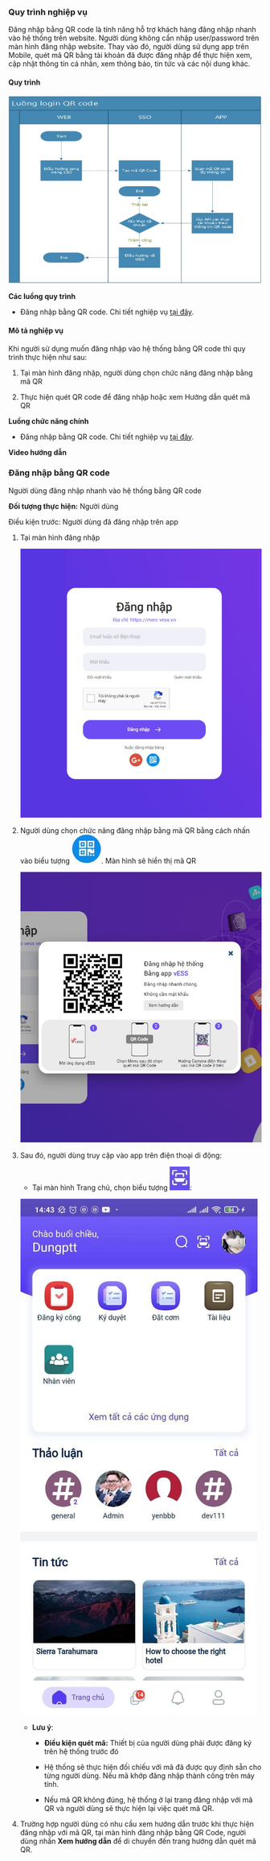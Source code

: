 ### Quy trình nghiệp vụ

Đăng nhập bằng QR code là tính năng hỗ trợ khách hàng đăng nhập nhanh vào hệ thống trên website. Người dùng không cần nhập user/password trên màn hình đăng nhập website. Thay vào đó, người dùng sử dụng app trên Mobile, quét mã QR bằng tài khoản đã được đăng nhập để thực hiện xem, cập nhật thông tin cá nhân, xem thông báo, tin tức và các nội dung khác.

#### Quy trình

![](picture/PIC_DW_Addon_QRcode-QuyTrinh.jpg)

**Các luồng quy trình**

* Đăng nhập bằng QR code. Chi tiết nghiệp vụ <u>[tại đây](#ang-nhap-bang-qr-code)</u>.

#### Mô tả nghiệp vụ

Khi người sử dụng muốn đăng nhập vào hệ thống bằng QR code thì quy trình thực hiện như sau:

1. Tại màn hình đăng nhập, người dùng chọn chức năng đăng nhập bằng mã QR

2. Thực hiện quét QR code để đăng nhập hoặc xem Hướng dẫn quét mã QR


**Luồng chức năng chính**


* Đăng nhập bằng QR code. Chi tiết nghiệp vụ <u>[tại đây](#ang-nhap-bang-qr-code)</u>.


**Video hướng dẫn**


### Đăng nhập bằng QR code

Người dùng đăng nhập nhanh vào hệ thống bằng QR code

**Đối tượng thực hiện:** Người dùng

Điều kiện trước: Người dùng đã đăng nhập trên app

1. Tại màn hình đăng nhập

    ![](picture/PIC_DW_Addon_QRcode-DangNhap.jpg)

2. Người dùng chọn chức năng đăng nhập bằng mã QR bằng cách nhấn vào biểu tượng ![](picture/PIC_DW_Addon_QRcode-IconLoginScanQR.jpg). Màn hình sẽ hiển thị mã QR

    ![](picture/PIC_DW_Addon_QRcode-QuetMaQR.jpg)

3. Sau đó, người dùng truy cập vào app trên điện thoại di động:
    
    * Tại màn hình Trang chủ, chọn biểu tượng ![](picture/PIC_DW_Addon_QRcode-IconQuetMa.jpg):
    
    ![](picture/PIC_DW_Addon_QRcode-QuetMa.jpg)
    
    * **Lưu ý**:
        
        * **Điều kiện quét mã:** Thiết bị của người dùng phải được đăng ký trên hệ thống trước đó
        
        * Hệ thống sẽ thực hiện đối chiếu với mã đã được quy định sẵn cho từng người dùng. Nếu mã khớp đăng nhập thành công trên máy tính.
        
        * Nếu mã QR không đúng, hệ thống ở lại trang đăng nhập với mã QR và người dùng sẽ thực hiện lại việc quét mã QR.
    
4. Trường hợp người dùng có nhu cầu xem hướng dẫn trước khi thực hiện đăng nhập với mã QR, tại màn hình đăng nhập bằng QR Code, người dùng nhấn **Xem hướng dẫn** để di chuyển đến trang hướng dẫn quét mã QR.